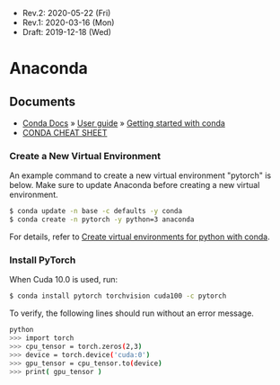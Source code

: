 * Rev.2: 2020-05-22 (Fri)
* Rev.1: 2020-03-16 (Mon)
* Draft: 2019-12-18 (Wed)
# Anaconda

## Documents
* [Conda Docs](https://conda.io/projects/conda/en/latest/index.html) » [User guide](https://conda.io/projects/conda/en/latest/user-guide/index.html) » [Getting started with conda](https://conda.io/projects/conda/en/latest/user-guide/getting-started.html)
* [CONDA CHEAT SHEET](https://docs.conda.io/projects/conda/en/4.6.0/_downloads/52a95608c49671267e40c689e0bc00ca/conda-cheatsheet.pdf)

### Create a New Virtual Environment
An example command to create a new virtual environment "pytorch" is below. Make sure to update Anaconda before creating a new virtual environment.
```bash
$ conda update -n base -c defaults -y conda
$ conda create -n pytorch -y python=3 anaconda
```
For details, refer to [Create virtual environments for python with conda](https://uoa-eresearch.github.io/eresearch-cookbook/recipe/2014/11/20/conda/).
### Install PyTorch
When Cuda 10.0 is used, run:
```bash
$ conda install pytorch torchvision cuda100 -c pytorch
```
To verify, the following lines should run without an error message.
```bash
python
>>> import torch
>>> cpu_tensor = torch.zeros(2,3)
>>> device = torch.device('cuda:0')
>>> gpu_tensor = cpu_tensor.to(device)
>>> print( gpu_tensor )
```
